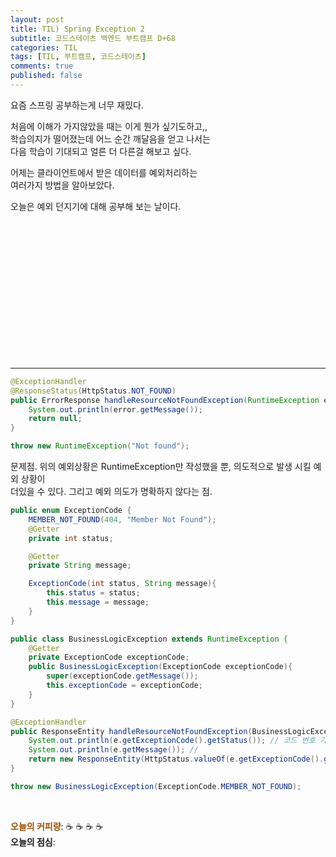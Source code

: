 ```yaml
---
layout: post
title: TIL) Spring Exception 2
subtitle: 코드스테이츠 백엔드 부트캠프 D+68
categories: TIL
tags: [TIL, 부트캠프, 코드스테이츠]
comments: true
published: false
---
```


요즘 스프링 공부하는게 너무 재밌다.  

처음에 이해가 가지않았을 때는 이게 뭔가 싶기도하고,,  
학습의지가 떨어졌는데 어느 순간 깨달음을 얻고 나서는  
다음 학습이 기대되고 얼른 더 다른걸 해보고 싶다.  

어제는 클라이언트에서 받은 데이터를 예외처리하는  
여러가지 방법을 알아보았다.  

오늘은 예외 던지기에 대해 공부해 보는 날이다.

<img src="" align="left">  

<br/><br/><br/><br/><br/><br/><br/><br/><br/><br/><br/><br/><br/>

---  

```java
@ExceptionHandler
@ResponseStatus(HttpStatus.NOT_FOUND)
public ErrorResponse handleResourceNotFoundException(RuntimeException error){
    System.out.println(error.getMessage());
    return null;
}
```

```java
throw new RuntimeException("Not found");
```

문제점. 위의 예외상황은 RuntimeException만 작성했을 뿐, 의도적으로 발생 시킬 예외 상황이  
더있을 수 있다. 그리고 예외 의도가 명확하지 않다는 점.


```java
public enum ExceptionCode {
    MEMBER_NOT_FOUND(404, "Member Not Found");
    @Getter
    private int status;

    @Getter
    private String message;

    ExceptionCode(int status, String message){
        this.status = status;
        this.message = message;
    }
}
```



```java
public class BusinessLogicException extends RuntimeException {
    @Getter
    private ExceptionCode exceptionCode;
    public BusinessLogicException(ExceptionCode exceptionCode){
        super(exceptionCode.getMessage());
        this.exceptionCode = exceptionCode;
    }
}
```



```java
@ExceptionHandler
public ResponseEntity handleResourceNotFoundException(BusinessLogicException e){
    System.out.println(e.getExceptionCode().getStatus()); // 코드 번호 가져오기
    System.out.println(e.getMessage()); // 
    return new ResponseEntity(HttpStatus.valueOf(e.getExceptionCode().getStatus()));
}
```


```java
throw new BusinessLogicException(ExceptionCode.MEMBER_NOT_FOUND);
```




<br/>  

<span style="color:#994C00">**오늘의 커피량**</span>: ☕️ ☕️ ☕️ ☕️  
**오늘의 점심**: 